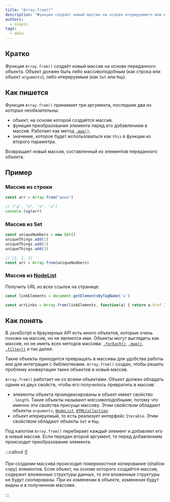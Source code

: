 ```yaml
---
title: "Array.from()"
description: "Функция создаёт новый массив на основе итерируемого или массивоподобного объекта"
authors:
  - nlopin
tags:
  - doka
---
```


## Кратко

Функция `Array.from()` создаёт новый массив на основе переданного объекта. Объект должен быть либо массивоподобным (как строка или объект `arguments`), либо итерируемым (как `Set` или `Map`).

## Как пишется

Функция `Array.from()` принимает три аргумента, последние два из которых необязательны:

- объект, на основе которой создаётся массив.
- функция преобразования элемента перед его добавлением в массив. Работает как метод [`.map()`](/js/array-map).
- значение, которое будет использоваться как `this` в функции из второго параметра.

Возвращает новый массив, составленный из элементов переданного объекта.

## Пример

### Массив из строки

```js
const arr = Array.from("дока")

// ["д", "о", "к", "а"]
console.log(arr)
```

### Массив из Set

```js
const uniqueNumbers = new Set()
uniqueThings.add(1)
uniqueThings.add(2)
uniqueThings.add(3)

// [1, 2, 3]
const arr = Array.from(uniqueNumbers)
```

### Массив из [NodeList](/js/collection-and-nodelist)

Получить URL из всех ссылок на странице:

```js
const linkElements = document.getElementsByTagName('a')

const arrLinks = Array.from(linkElements, function(a) { return a.href })
```

## Как понять

В JavaScript и браузерных API есть много объектов, которые очень похожи на массив, но не являются ими. Объекты могут выглядеть как массив, но не иметь всех методов массива: [`.forEach()`](/js/array-foreach), [`.map()`](/js/array-map), [`.filter()`](/js/array-filter) и так далее.

Такие объекты приходится превращать в массивы для удобства работы или для интеграции с библиотеками. `Array.from()` создан, чтобы решить проблему конвертации таких объектов в новый массив.

`Array.from()` работает не со всеми объектами. Объект должен обладать одним из двух свойств, чтобы его получилось превратить в массив:

- элементы объекта проиндексированы и объект имеет свойство `.length`. Такие объекты называют _массивоподобными_, потому что именно эти свойства присущи массиву. Этим свойством обладают объекты `arguments`, [`NodeList`](/js/collection-and-nodelist), [`HTMLCollection`](/js/collection-and-nodelist).
- объект итерируемый, то есть реализует интерфейс `Iterable`. Этим свойством обладают объекты `Set` и `Map`.

Под капотом `Array.from()` перебирает каждый элемент и добавляет его в новый массив. Если передан второй аргумент, то перед добавлением происходит преобразование элемента.

:::callout ☝️

При создании массива происходит поверхностное копирование (shallow copy) элементов. Если объект, на основе которого создаётся массив, содержит вложенные структуры данных, то эти вложенные структуры не будут скопированы. При их изменении в объекте, изменения будут видны и в полученном массиве.

:::

